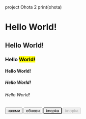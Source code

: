 project Ohota 2
print(ohota)
<!DOCTYPE html>
<html lang="ru">
<head>
    <meta charset="UTF-8">
<meta http-equiv="X-UA-Compatible" content="IE=edge">
    <meta name="viewport" content="width=device-width, initial-scale=1.0">
<link rel="shortcut icon" href="ikonka.ico" type="image/x-icon">
<title>Karetos</title>
</head>
<body>

<h1>Hello World!</h1>
<h2>Hello World!</h2>
<h3>Hello <mark>World!</mark></h3>
<h4>Hello World!</h4>
<h5>Hello World!</h5>
<h6>Hello World!</h6>
<button type="submit">нажми</button>
<button type="reset">обнови</button>
<button type="button" autofocus>knopka</button>
<button type="button" disabled>knopka</button>